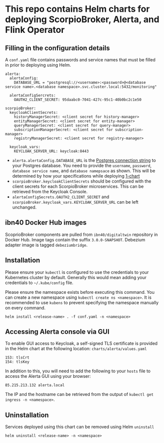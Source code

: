 # This repo contains Helm charts for deploying ScorpioBroker, Alerta, and Flink Operator


## Filling in the configuration details

A `conf.yaml` file contains passwords and service names that must be filled in prior to deploying using Helm.
```
alerta:
  alertaConfig:
    DATABASE_URL = "postgresql://<username>:<password>@<database service name>.<database namespace>.svc.cluster.local:5432/monitoring"

  alertaConfigSercrets:
    OAUTH2_CLIENT_SECRET: 95daabc0-7041-427c-95c1-40b0bc2c1e50

scorpioBroker:
  keycloakClientSecrets:
    historyManagerSecret: <client secret for history-manager>
    entityManagerSecret: <client secret for entity-manager>
    queryManagerSecret: <client secret for query-manager>
    subscriptionManagerSecret: <client secret for subscription-manager>
    registryManagerSecret: <client secret for registry-manager>

  keycloak_vars:
    KEYCLOAK_SERVER_URL: keycloak:8443
```
- `alerta.alertaConfig.DATABASE_URL` is the [Postgres connection string](https://www.postgresql.org/docs/9.6/libpq-connect.html) to your Postgres database. You need to provide the `username`, `password`, `database service name`, and `database namepsace` as shown. This will be determined by how your specifications while deploying [1-chart](../1-chart/README.md#filling-in-configuration-details)
- `scorpioBroker.keycloakClientSecrets` should be configured with the client secrets for each ScorpioBroker microservices. This can be retrieved from the Keycloak Console.
- `alertaConfigSecrets.OAUTH2_CLIENT_SECRET` and `scorpioBroker.keycloak_vars.KEYCLOAK_SERVER_URL` can be left unchanged.


## ibn40 Docker Hub images

ScoprioBroker components are pulled from `ibn40/digitaltwin` repository in Docker Hub. Image tags contain the suffix `3.0.0-SNAPSHOT`. Debezium adapter image is tagged `debeziumbridge`.


## Installation

Please ensure your `kubectl` is configured to use the credentials to your Kubernetes cluster by default. Generally this would mean adding your credentials to `~/.kube/config` file.

Please ensure the namespace exists before executing this command. You can create a new namespace using `kubectl create ns <namespace>`. It is recommended to use `kubens` to prevent specifying the namespace manually on every command.
```
helm install <release-name> . -f conf.yaml -n <namespace>
```


## Accessing Alerta console via GUI

To enable GUI access to Keycloak, a self-signed TLS certificate is provided in the Helm chart at the following location:
`charts/alerta/values.yaml`
```
153: tlsCrt
154: tlsKey
``` 
In addition to this, you will need to add the following to your `hosts` file to access the Alerta GUI using your browser:
```
85.215.213.132 alerta.local
```
The IP and the hostname can be retrieved from the output of `kubectl get ingress -n <namespace>`.


## Uninstallation

Services deployed using this chart can be removed using Helm `uninstall`
```
helm uninstall <release-name> -n <namespace>
```
